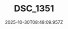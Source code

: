 ---
title: "DSC_1351"
description: ""
image: "/uploads/photos/1761814089954-DSC_1351.webp"
thumbnail: "/uploads/photos/1761814089954-DSC_1351-thumb.webp"
width: 3373
height: 2556
featured: false
date: 2025-10-30T08:48:09.957Z
order: 0
---